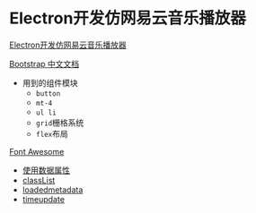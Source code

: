 # Electron开发仿网易云音乐播放器

[Electron开发仿网易云音乐播放器](https://coding.imooc.com/learn/list/351.html)

[Bootstrap 中文文档](https://v3.bootcss.com/components/)

* 用到的组件模块
  - `button`
  - `mt-4`
  - `ul li`
  - `grid`栅格系统
  - `flex`布局

[Font Awesome](https://fontawesome.com/start)

* [使用数据属性](https://developer.mozilla.org/zh-CN/docs/Web/Guide/HTML/Using_data_attributes)
* [classList](https://developer.mozilla.org/zh-CN/docs/Web/API/Element/classList)
* [loadedmetadata](https://developer.mozilla.org/zh-CN/docs/Web/API/HTMLMediaElement/loadeddata_event)
* [timeupdate](https://developer.mozilla.org/zh-CN/docs/Web/API/HTMLMediaElement/timeupdate_event)
